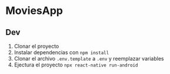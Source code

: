 # MoviesApp

## Dev

1. Clonar el proyecto
2. Instalar dependencias con `npm install`
3. Clonar el archivo `.env.template` a `.env` y reemplazar variables
4. Ejectura el proyecto `npx react-native run-android`
